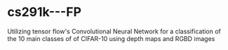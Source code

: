 # cs291k---FP
Utilizing tensor flow's Convolutional Neural Network for a classification of the 10 main classes of of CIFAR-10 using depth maps and RGBD images

